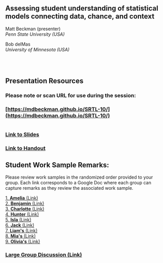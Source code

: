 ## Assessing student understanding of statistical models connecting data, chance, and context

Matt Beckman (presenter)  
*Penn State University (USA)*
 
Bob delMas  
*University of Minnesota (USA)*

<br>
<br>

## Presentation Resources

### Please note or scan URL for use during the session: 
### [https://mdbeckman.github.io/SRTL-10/](https://mdbeckman.github.io/SRTL-10/)

<a rel='nofollow' href='http://www.qrcode-generator.de' border='0' style='cursor:default'></a><img src='https://chart.googleapis.com/chart?cht=qr&chl=https%3A%2F%2Fmdbeckman.github.io%2FSRTL-10%2F&chs=180x180&choe=UTF-8&chld=L|2' alt=''>

### [Link to Slides](BeckmanSlidesSRTL10.html)

### [Link to Handout](handoutDocs/Handout.pdf)

<!-- ### [Link to Scoring Guidance](handoutDocs/RC_Scoring_Guidance.html) -->

## Student Work Sample Remarks:

Please review work samples in the randomized order provided to your group.  Each link corresponds to a Google Doc where each group can capture remarks as they review the associated work sample.

[1. **Amelia** (Link)](https://docs.google.com/document/d/1H-b_YiKETfPPqCRAWdWHFzBdoIGETg5sCb1xWlb-MnY/edit?usp=sharing)  
[2. **Benjamin** (Link)](https://docs.google.com/document/d/1vJhPoB5KozHdTgkqBUWKkh_ocSzIOnePuqDnRpO5b1A/edit?usp=sharing)  
[3. **Charlotte** (Link)](https://docs.google.com/document/d/1u1FOO4iUFx0cWltxV5Qck3aAwElinnIBFLiWInM207A/edit?usp=sharing)  
[4. **Hunter** (Link)](https://docs.google.com/document/d/1BZPTSbiGtD6U_VtT-ewi3pVHTrhAbpZF6nKzn4P1cpo/edit?usp=sharing)  
[5. **Isla** (Link)](https://docs.google.com/document/d/17R0KooqKJMCP3TS5n38QcKyMCIhgsvu28GCwL0s0zaQ/edit?usp=sharing)  
[6. **Jack** (Link)](https://docs.google.com/document/d/1BIHMcfAeRquv9ab1cZ1b6gp7K-vnu_Fk2DLTgLXrM-E/edit?usp=sharing)  
[7. **Liam's** (Link)](https://docs.google.com/document/d/1OFz9Zh3gb-TrjqRGKQ78Yew6mj58e-_fZQChOt5cj08/edit?usp=sharing)  
[8. **Mia's** (Link)](https://docs.google.com/document/d/1uFTTHB3v-Gf3urOi9ULQzpHBph9AI3x0g5MOr_8BncQ/edit?usp=sharing)  
[9. **Olivia's** (Link)](https://docs.google.com/document/d/1s2ySyO-lAvPd-m4ulEoggGaBV-WMVhdp_g0yKwne4W0/edit?usp=sharing)  


### [Large Group Discussion (Link)](https://docs.google.com/document/d/1scPx7FBYCHbbO-bMWuNjGOr0GVFyASemOd0wTO26h4U/edit?usp=sharing)

